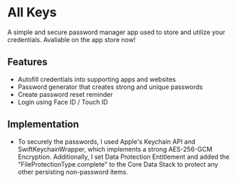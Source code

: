 # All Keys

A simple and secure password manager app used to store and utilize your credentials. Avaliable on the app store now!

## Features
- Autofill credentials into supporting apps and websites
- Password generator that creates strong and unique passwords
- Create password reset reminder
- Login using Face ID / Touch ID

## Implementation
- To securely the passwords, I used Apple's Keychain API and SwiftKeychainWrapper, which implements a strong AES-256-GCM Encryption. Additionally, I set Data Protection Entitlement and added the "FileProtectionType.complete" to the Core Data Stack to protect any other persisting non-password items.
